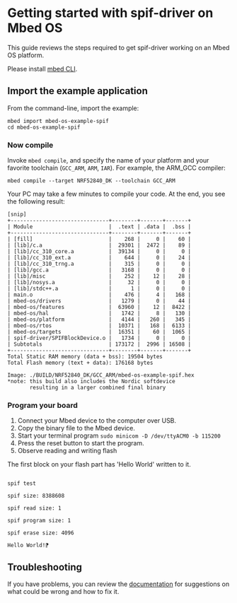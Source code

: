 # Getting started with spif-driver on Mbed OS

This guide reviews the steps required to get spif-driver working on an Mbed OS platform.

Please install [mbed CLI](https://github.com/ARMmbed/mbed-cli#installing-mbed-cli).

## Import the example application

From the command-line, import the example:

```
mbed import mbed-os-example-spif
cd mbed-os-example-spif
```

### Now compile

Invoke `mbed compile`, and specify the name of your platform and your favorite toolchain (`GCC_ARM`, `ARM`, `IAR`). For example, the ARM_GCC compiler:

```
mbed compile --target NRF52840_DK --toolchain GCC_ARM
```

Your PC may take a few minutes to compile your code. At the end, you see the following result:

```
[snip]
+-------------------------------+--------+-------+-------+
| Module                        |  .text | .data |  .bss |
+-------------------------------+--------+-------+-------+
| [fill]                        |    268 |     0 |    60 |
| [lib]/c.a                     |  29301 |  2472 |    89 |
| [lib]/cc_310_core.a           |  39134 |     0 |     0 |
| [lib]/cc_310_ext.a            |    644 |     0 |    24 |
| [lib]/cc_310_trng.a           |    315 |     0 |     0 |
| [lib]/gcc.a                   |   3168 |     0 |     0 |
| [lib]/misc                    |    252 |    12 |    28 |
| [lib]/nosys.a                 |     32 |     0 |     0 |
| [lib]/stdc++.a                |      1 |     0 |     0 |
| main.o                        |    476 |     4 |   168 |
| mbed-os/drivers               |   1279 |     0 |    44 |
| mbed-os/features              |  63960 |    12 |  8422 |
| mbed-os/hal                   |   1742 |     8 |   130 |
| mbed-os/platform              |   4144 |   260 |   345 |
| mbed-os/rtos                  |  10371 |   168 |  6133 |
| mbed-os/targets               |  16351 |    60 |  1065 |
| spif-driver/SPIFBlockDevice.o |   1734 |     0 |     0 |
| Subtotals                     | 173172 |  2996 | 16508 |
+-------------------------------+--------+-------+-------+
Total Static RAM memory (data + bss): 19504 bytes
Total Flash memory (text + data): 176168 bytes

Image: ./BUILD/NRF52840_DK/GCC_ARM/mbed-os-example-spif.hex
*note: this build also includes the Nordic softdevice
       resulting in a larger combined final binary
```

### Program your board

1. Connect your Mbed device to the computer over USB.
1. Copy the binary file to the Mbed device.
1. Start your terminal program `sudo minicom -D /dev/ttyACM0 -b 115200`
1. Press the reset button to start the program.
1. Observe reading and writing flash

The first block on your flash part has 'Hello World' written to it.

<code>
spif test<br>
spif size: 8388608<br>
spif read size: 1<br>
spif program size: 1<br>
spif erase size: 4096<br>
Hello World!&#8267;
</code>

## Troubleshooting

If you have problems, you can review the [documentation](https://os.mbed.com/docs/latest/tutorials/debugging.html) for suggestions on what could be wrong and how to fix it.

